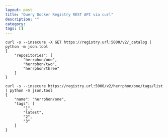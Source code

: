 ```yaml
---
layout: post
title: "Query Docker Registry REST API via curl"
description: ""
category: 
tags: []
---
```





<pre><code>curl -s --insecure -X GET https://registry.url:5000/v2/_catalog | python -m json.tool
{
    "repositories": [
        "herrphon/one",
        "herrphon/two",
        "herrphon/three"
    ]
}
</code></pre>





<pre><code>curl -s --insecure https://registry.url:5000/v2/herrphon/one/tags/list | python -m json.tool
{
    "name": "herrphon/one",
    "tags": [
        "1",
        "latest",
        "2",
        "3"
    ]
}
</code></pre>
